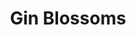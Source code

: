---
title: "Gin Blossoms"
summary: "American pop rock band formed in 1987 in Tempe, Arizona, USA. Robin Wilson: lead vocals, acoustic guitar / Jesse Valenzuela: backing vocals, guitars / Doug Hopkins: guitars / Bill Leen: bass / Phillip Rhodes: drums, percussion / Scott Johnson: guitars."
image: "gin-blossoms.jpg"
apple_music_artist_url: "https://music.apple.com/gb/artist/gin-blossoms/94763"
---